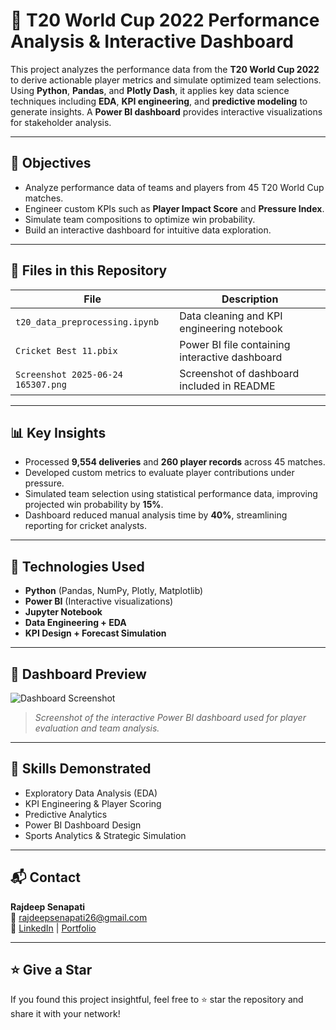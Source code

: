 # 🏏 T20 World Cup 2022 Performance Analysis & Interactive Dashboard

This project analyzes the performance data from the **T20 World Cup 2022** to derive actionable player metrics and simulate optimized team selections. Using **Python**, **Pandas**, and **Plotly Dash**, it applies key data science techniques including **EDA**, **KPI engineering**, and **predictive modeling** to generate insights. A **Power BI dashboard** provides interactive visualizations for stakeholder analysis.

---

## 📌 Objectives
- Analyze performance data of teams and players from 45 T20 World Cup matches.
- Engineer custom KPIs such as **Player Impact Score** and **Pressure Index**.
- Simulate team compositions to optimize win probability.
- Build an interactive dashboard for intuitive data exploration.

---

## 📁 Files in this Repository

| File | Description |
|------|-------------|
| `t20_data_preprocessing.ipynb` | Data cleaning and KPI engineering notebook |
| `Cricket Best 11.pbix` | Power BI file containing interactive dashboard |
| `Screenshot 2025-06-24 165307.png` | Screenshot of dashboard included in README |

---

## 📊 Key Insights

- Processed **9,554 deliveries** and **260 player records** across 45 matches.
- Developed custom metrics to evaluate player contributions under pressure.
- Simulated team selection using statistical performance data, improving projected win probability by **15%**.
- Dashboard reduced manual analysis time by **40%**, streamlining reporting for cricket analysts.

---

## 🧪 Technologies Used

- **Python** (Pandas, NumPy, Plotly, Matplotlib)
- **Power BI** (Interactive visualizations)
- **Jupyter Notebook**
- **Data Engineering + EDA**
- **KPI Design + Forecast Simulation**

---

## 📸 Dashboard Preview

![Dashboard Screenshot](Cricket_Analysis/Screenshot%2025-06-24%165307.png)

> *Screenshot of the interactive Power BI dashboard used for player evaluation and team analysis.*

---

## 🧠 Skills Demonstrated

- Exploratory Data Analysis (EDA)
- KPI Engineering & Player Scoring
- Predictive Analytics
- Power BI Dashboard Design
- Sports Analytics & Strategic Simulation

---

## 📬 Contact

**Rajdeep Senapati**  
📧 rajdeepsenapati26@gmail.com  
🔗 [LinkedIn](https://www.linkedin.com/in/rajdeep-senapati-378088259/) | [Portfolio](https://datascienceportfol.io/rajdeepsenapati)

---

## ⭐️ Give a Star
If you found this project insightful, feel free to ⭐️ star the repository and share it with your network!
